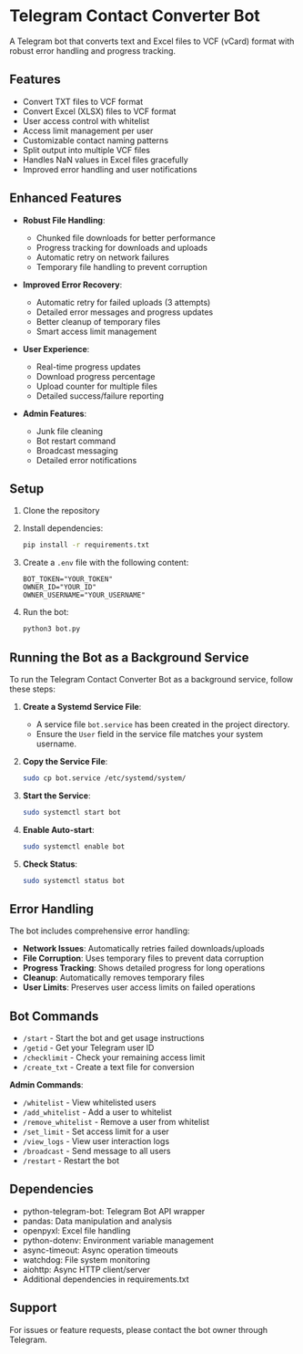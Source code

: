 # Telegram Contact Converter Bot

A Telegram bot that converts text and Excel files to VCF (vCard) format with robust error handling and progress tracking.

## Features

- Convert TXT files to VCF format
- Convert Excel (XLSX) files to VCF format
- User access control with whitelist
- Access limit management per user
- Customizable contact naming patterns
- Split output into multiple VCF files
- Handles NaN values in Excel files gracefully
- Improved error handling and user notifications

## Enhanced Features

- **Robust File Handling**:
  - Chunked file downloads for better performance
  - Progress tracking for downloads and uploads
  - Automatic retry on network failures
  - Temporary file handling to prevent corruption

- **Improved Error Recovery**:
  - Automatic retry for failed uploads (3 attempts)
  - Detailed error messages and progress updates
  - Better cleanup of temporary files
  - Smart access limit management

- **User Experience**:
  - Real-time progress updates
  - Download progress percentage
  - Upload counter for multiple files
  - Detailed success/failure reporting

- **Admin Features**:
  - Junk file cleaning
  - Bot restart command
  - Broadcast messaging
  - Detailed error notifications

## Setup

1. Clone the repository
2. Install dependencies:
   ```bash
   pip install -r requirements.txt
   ```
3. Create a `.env` file with the following content:
   ```plaintext
   BOT_TOKEN="YOUR_TOKEN"
   OWNER_ID="YOUR_ID"
   OWNER_USERNAME="YOUR_USERNAME"
   ```

4. Run the bot:
   ```bash
   python3 bot.py
   ```

## Running the Bot as a Background Service

To run the Telegram Contact Converter Bot as a background service, follow these steps:

1. **Create a Systemd Service File**:
   - A service file `bot.service` has been created in the project directory.
   - Ensure the `User` field in the service file matches your system username.

2. **Copy the Service File**:
   ```bash
   sudo cp bot.service /etc/systemd/system/
   ```

3. **Start the Service**:
   ```bash
   sudo systemctl start bot
   ```

4. **Enable Auto-start**:
   ```bash
   sudo systemctl enable bot
   ```

5. **Check Status**:
   ```bash
   sudo systemctl status bot
   ```

## Error Handling

The bot includes comprehensive error handling:

- **Network Issues**: Automatically retries failed downloads/uploads
- **File Corruption**: Uses temporary files to prevent data corruption
- **Progress Tracking**: Shows detailed progress for long operations
- **Cleanup**: Automatically removes temporary files
- **User Limits**: Preserves user access limits on failed operations

## Bot Commands

- `/start` - Start the bot and get usage instructions
- `/getid` - Get your Telegram user ID
- `/checklimit` - Check your remaining access limit
- `/create_txt` - Create a text file for conversion

**Admin Commands**:
- `/whitelist` - View whitelisted users
- `/add_whitelist` - Add a user to whitelist
- `/remove_whitelist` - Remove a user from whitelist
- `/set_limit` - Set access limit for a user
- `/view_logs` - View user interaction logs
- `/broadcast` - Send message to all users
- `/restart` - Restart the bot

## Dependencies

- python-telegram-bot: Telegram Bot API wrapper
- pandas: Data manipulation and analysis
- openpyxl: Excel file handling
- python-dotenv: Environment variable management
- async-timeout: Async operation timeouts
- watchdog: File system monitoring
- aiohttp: Async HTTP client/server
- Additional dependencies in requirements.txt

## Support

For issues or feature requests, please contact the bot owner through Telegram.
